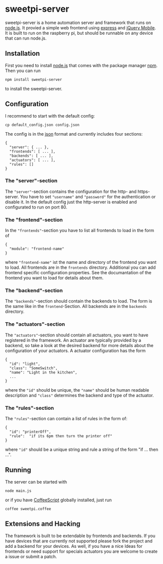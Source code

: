 sweetpi-server
==============

sweetpi-server is a home automation server and framework that runs on [node.js](http://nodejs.org). It provied a simple web frontend using [express](http://expressjs.com) and [jQuery Mobile](jquerymobile.com/‎). It is built to run on the raspberry pi, but should be runnable on any device that can run node.js.

Installation
------------
First you need to install [node.js](http://nodejs.org) that comes with the package manager [npm](https://npmjs.org/). Then you can run

    npm install sweetpi-server

to install the sweetpi-server.

Configuration
-------------
I recommend to start with the default config:

    cp default_config.json config.json

The config is in the [json](https://en.wikipedia.org/wiki/JSON) format and currently includes four sections:

    { 
      "server": { ... },
      "frontends": [ ... ],
      "backends": [ ... ],
      "actuators": [ ... ],
      "rules": []
    }

### The "server"-section
The `"server"`-section contains the configuration for the http- and https-server. You have to set `"username"` and `"password"` for the authentication or disable it. In the default config just the http-server is enabled and configurated to run on port 80.

### The "frontend"-section
In the `"frontends"`-section you have to list all frontends to load in the form of

    { 
      "module": "frontend-name" 
    }

where `"frontend-name"` ist the name and directory of the frontend you want to load. All frontends are in the `frontends` directory. Additional you can add frontend specific configuration properties. See the documantation of the frontend you want to load for details about them.

### The "backend"-section
The `"backends"`-section should contain the backends to load. The form is the same like in the `frontend`-Section.  All backends are in the `backends` directory.

### The "actuators"-section
The `"actuators"`-section should contain all actuators, you want to have registered in the framework. An actuator are typically provided by a backend, so take a look at the desired backend for more details about the configuration of your actuators. A actuator configuration has the form

    { 
      "id": "light",
      "class": "SomeSwitch",
      "name": "Light in the kitchen",
      ...
    }

where the `"id"` should be unique, the `"name"` should be human readable description and `"class"` determines the backend and type of the actuator. 

### The "rules"-section
The `"rules"`-section can contain a list of rules in the form of:

    { 
      "id": "printerOff",
      "rule":  "if its 6pm then turn the printer off"
    }

where `"id"` should be a unique string and rule a string of the form "if ... then ...". 

Running
-------
The server can be started with 

    node main.js

or if you have [CoffeeScript](http://coffeescript.org/) globally installed, just run

    coffee sweetpi.coffee

Extensions and Hacking
----------------------
The framework is built to be extendable by frontends and backends. If you have devices that are currently not supported please fork the project and add a backend for your devices. 
As well, if you have a nice Ideas for frontends or need support for specials actuators you are welcome to create a issue or submit a patch.